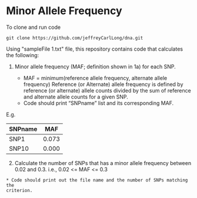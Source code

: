 # Minor Allele Frequency

To clone and run code
```{bash}
git clone https://github.com/jeffreyCarlLong/dna.git
```

Using "sampleFile 1.txt" file, this repository contains code that calculates the following:

1. Minor allele frequency (MAF; definition shown in 1a) for each SNP.

    * MAF = minimum(reference allele frequency, alternate allele frequency) 
    Reference (or Alternate) allele frequency is defined by reference (or alternate)
    allele counts divided by the sum of reference and alternate allele counts for a
    given SNP.
    * Code should print “SNPname” list and its corresponding MAF.

  E.g.

  SNPname | MAF
  -------- | ---------
  SNP1 | 0.073
  SNP10 | 0.000

  2. Calculate the number of SNPs that has a minor allele frequency between 0.02 and 0.3.
  i.e., 0.02 &lt;= MAF &lt;= 0.3

    * Code should print out the file name and the number of SNPs matching the
    criterion.
